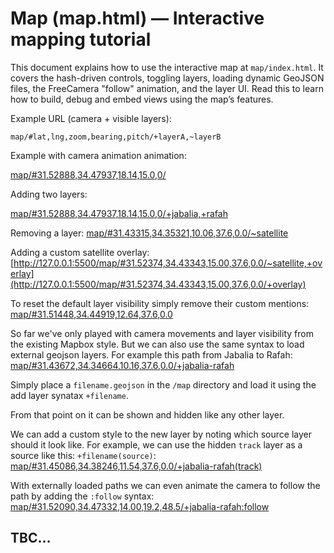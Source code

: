 # Map (map.html) — Interactive mapping tutorial

[](map/#23.99000,29.92877,2.00,0.0,0.0/~Gaza_border_dash,~Gaza_border_base)
This document explains how to use the interactive map at `map/index.html`. It covers the hash-driven controls, toggling layers, loading dynamic GeoJSON files, the FreeCamera "follow" animation, and the layer UI. Read this to learn how to build, debug and embed views using the map’s features.


Example URL (camera + visible layers):

`map/#lat,lng,zoom,bearing,pitch/+layerA,~layerB`

Example with camera animation animation:

[map/#31.52888,34.47937,18.14,15.0,0/](map/#31.41976,34.39009,10.00,37.6,0.0/)


Adding two layers:

[map/#31.52888,34.47937,18.14,15.0,0/+jabalia,+rafah](map/#31.41976,34.39009,10.00,37.6,0.0/+jabalia,+rafah)


Removing a layer:
[map/#31.43315,34.35321,10.06,37.6,0.0/~satellite](map/#31.43315,34.35321,10.06,37.6,0.0/~satellite)


Adding a custom satellite overlay:
[http://127.0.0.1:5500/map/#31.52374,34.43343,15.00,37.6,0.0/~satellite,+overlay](http://127.0.0.1:5500/map/#31.52374,34.43343,15.00,37.6,0.0/+overlay)


To reset the default layer visibility simply remove their custom mentions:
[map/#31.51448,34.44919,12.64,37.6,0.0](map/#31.51448,34.44919,12.64,37.6,0.0)


So far we've only played with camera movements and layer visibility from the existing Mapbox style. But we can also use the same syntax to load external geojson layers. For example this path from Jabalia to Rafah:
[map/#31.43672,34.34664,10.16,37.6,0.0/+jabalia-rafah](map/#31.43672,34.34664,10.16,37.6,0.0/+jabalia-rafah)

Simply place a `filename.geojson` in the `/map` directory and load it using the add layer synatax `+filename`.

From that point on it can be shown and hidden like any other layer.


We can add a custom style to the new layer by noting which source layer should it look like. For example, we can use the hidden `track` layer as a source like this: `+filename(source)`:
[map/#31.45086,34.38246,11.54,37.6,0.0/+jabalia-rafah(track)](map/#31.45086,34.38246,11.54,37.6,0.0/+jabalia-rafah(track))


With externally loaded paths we can even animate the camera to follow the path by adding the `:follow` syntax:
[map/#31.52090,34.47332,14.00,19.2,48.5/+jabalia-rafah:follow](map/#31.52090,34.47332,14.00,19.2,48.5/+jabalia-rafah:follow)


## TBC…

<!-- 
## Quick start

- Open `map/index.html` in a browser (or `map/` served from a local web server).
- The map reads options from the URL hash and updates the view accordingly.
- Use the controls in the top-left to toggle layers or delete dynamic layers.


Notes on notation:
- `+id` means explicitly show layer `id` (add or reveal it).
- `~id` means explicitly hide layer `id` (keep hidden/un-checked).
- Appending `:follow` to a `+id` or `~id` (for example `+myline:follow`) instructs the map to start the follow animation for that layer after it loads.

---

## Hash syntax and behaviors

The map's hash format is flexible and designed for shareable URLs. It follows this structure:

`#{camera-part}/{layer-toggles}`

camera-part: `lat,lng,zoom,bearing,pitch`

layer-toggles: comma-separated tokens, where each token is one of:
- `+layerId` — ensure `layerId` is visible (if it's dynamic, load it).
- `~layerId` — explicitly hide `layerId` (useful to keep dynamic layers loaded but hidden).
- `+layerId:follow` — load and then follow this layer's geometry with the FreeCamera.

Rules and notes:
- If a dynamic GeoJSON filename (e.g. `roads.geojson`) is mentioned with `+roads`, the map will attempt to load `roads.geojson` from the `map/` directory.
- When multiple layers are listed, the map will set visibility according to the explicit tokens and remove any previously added dynamic layers that are not present as `+` tokens.
- `:follow` is intended to be a temporary instruction; the map will not automatically remove it from the hash in all configurations. (This allows parent frames, UIs or users to decide when to stop following.)

---

## UI controls (top-left panel)

- Checkboxes reflect explicit toggles in the hash and the style defaults.
- Clicking a checkbox toggles explicit `+`/`~` state in the hash and updates visibility.
- Dynamic layers (loaded from `.geojson`) get a small delete `x` button so you can remove the layer from the map and the UI.

Behavioral details:
- The UI reads the hash to determine which checkboxes should be bold (explicitly set) vs. default.
- Reset buttons (↻) restore a style layer to its style default visibility.

---

## Dynamic GeoJSON loading

Use `+filename` in the hash to ask the map to load `filename.geojson`. The loader will:

1. fetch `filename.geojson`
2. add a source and a basic layer (line/fill/circle depending on geometry)
3. set visibility according to `+` or `~` token

Examples:

`#31.5,34.4,12,0,0/+myroute` — loads `myroute.geojson` and shows it.

`#31.5,34.4,12,0,0/~myroute` — loads `myroute.geojson` but keeps it hidden.

If a GeoJSON is requested but the source already exists, the code replaces the source data and updates the layer.

---

## Follow animation (FreeCamera)

Purpose: animate the camera so it follows the "tip" of a LineString while keeping a stable view. The map implements a smooth camera follow optimized for usability:

- The follow instruction is supplied via the hash token `+layerId:follow` (or `~layerId:follow`).
- The follow logic ensures a layer is loaded before starting the animation.
- The camera preserves the view's bearing, pitch and zoom (altitude) as they were when the follow started.
- The camera smoothly eases to keep the tip of the drawn line in the same visual position.

How to use:

1. Open or craft a hash including `+myline:follow`.
2. If `myline.geojson` is not present in the style it will be loaded.
3. Once loaded the map will set the camera and start animating the FreeCamera along the line.

Notes and controls:
- The animation only starts when the code sees an exact `+layerId:follow` token; exact token matching avoids accidental triggers when layer names contain similar substrings.
- While the animation runs, the page checks every second whether `:follow` is still present in the hash. If it is removed (for example by the parent frame or by a user), the animation stops and the map applies the new hash camera parameters.
- The animation will not modify the hash itself; this prevents it from creating race conditions with external controllers.

Advanced: how to stop follow programmatically

- Remove `:follow` from the hash or update the layer tokens in the parent controller. The map listens for external changes and stops the follow animation reliably.

---

## Camera / FreeCamera details

- The follow implementation uses Mapbox's FreeCamera to set camera position and a `lookAtPoint` so the tip is always visually centered (accounting for tilt/rotation).
- The camera keeps the initial bearing/pitch/zoom to avoid a disturbing visual jump when the follow starts.
- The animation uses requestAnimationFrame for smooth motion and eases camera center using a configurable smoothing factor.

---

## Examples

- Show two dynamic routes and follow one:

`#31.52888,34.47937,15,30,45/+routeA,+routeB:follow`

- Load a hidden layer for later toggling (keeps it available but hidden):

`#31.5,34.4,12,0,0/~backgroundSites`

- Share a static view without dynamic layers:

`#31.38169,34.34570,10.45,1.6,59.0`

---

## Interactive (inflectible) examples

Below are clickable examples that use the Inflect link syntax. Each link opens the map with the indicated camera and layer state. These are the same constructs used elsewhere in the project (images and webpages) and are editable/copyable.

 -->
